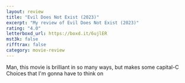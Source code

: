```yaml
---
layout: review
title: "Evil Does Not Exist (2023)"
excerpt: "My review of Evil Does Not Exist (2023)"
rating: "4.0"
letterboxd_url: https://boxd.it/6ujlER
mst3k: false
rifftrax: false
category: movie-review
---
```


Man, this movie is brilliant in so many ways, but makes some capital-C Choices that I'm gonna have to think on
